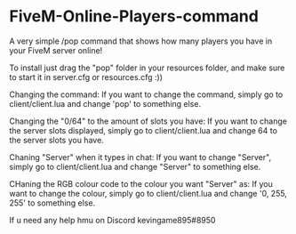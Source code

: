 # FiveM-Online-Players-command
A very simple /pop command that shows how many players you have in your FiveM server online! 

To install just drag the "pop" folder in your resources folder, and make sure to start it in server.cfg or resources.cfg :)) 

Changing the command:
If you want to change the command, simply go to client/client.lua 
and change 'pop' to something else.

Changing the "0/64" to the amount of slots you have:
 If you want to change the server slots displayed, simply go to client/client.lua and change 64 to the server slots you have.

Chaning "Server" when it types in chat:
If you want to change "Server", simply go to client/client.lua 
and change "Server" to something else.

CHaning the RGB colour code to the colour you want "Server" as:
If you want to change the colour, simply go to client/client.lua 
and change '0, 255, 255' to something else.

If u need any help hmu on Discord kevingame895#8950 

